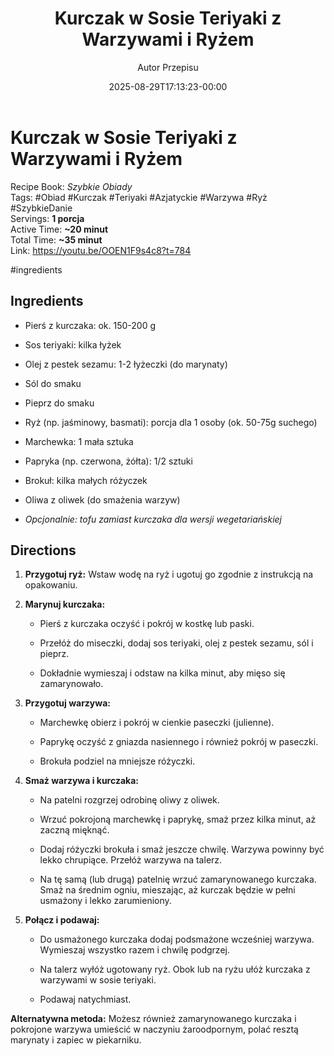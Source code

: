 ﻿---
draft: true
title: "Kurczak w Sosie Teriyaki z Warzywami i Ryżem"
author: "Autor Przepisu"
recipe_image: images/recipe-headers/default.jpg
date: 2025-08-29T17:13:23-00:00
categories: ["do-kategoryzacji"]
tags: ["draft"]
tagline: "Przepis do sformatowania"
servings: 4
prep_time: 15
cook: true
cook_time: 30
calories: 300
protein: 20
fat: 10
carbohydrate: 25
---
# Kurczak w Sosie Teriyaki z Warzywami i Ryżem

Recipe Book: _Szybkie Obiady_  
Tags: #Obiad #Kurczak #Teriyaki #Azjatyckie #Warzywa #Ryż #SzybkieDanie  
Servings: **1 porcja**  
Active Time: **~20 minut**  
Total Time: **~35 minut**  
Link:  https://youtu.be/OOEN1F9s4c8?t=784

#ingredients

## Ingredients

-  Pierś z kurczaka: ok. 150-200 g
    
-  Sos teriyaki: kilka łyżek
    
-  Olej z pestek sezamu: 1-2 łyżeczki (do marynaty)
    
-  Sól do smaku
    
-  Pieprz do smaku
    
-  Ryż (np. jaśminowy, basmati): porcja dla 1 osoby (ok. 50-75g suchego)
    
-  Marchewka: 1 mała sztuka
    
-  Papryka (np. czerwona, żółta): 1/2 sztuki
    
-  Brokuł: kilka małych różyczek
    
-  Oliwa z oliwek (do smażenia warzyw)
    
-  _Opcjonalnie: tofu zamiast kurczaka dla wersji wegetariańskiej_
    

## Directions

1. **Przygotuj ryż:** Wstaw wodę na ryż i ugotuj go zgodnie z instrukcją na opakowaniu.
    
2. **Marynuj kurczaka:**
    
    - Pierś z kurczaka oczyść i pokrój w kostkę lub paski.
        
    - Przełóż do miseczki, dodaj sos teriyaki, olej z pestek sezamu, sól i pieprz.
        
    - Dokładnie wymieszaj i odstaw na kilka minut, aby mięso się zamarynowało.
        
3. **Przygotuj warzywa:**
    
    - Marchewkę obierz i pokrój w cienkie paseczki (julienne).
        
    - Paprykę oczyść z gniazda nasiennego i również pokrój w paseczki.
        
    - Brokuła podziel na mniejsze różyczki.
        
4. **Smaż warzywa i kurczaka:**
    
    - Na patelni rozgrzej odrobinę oliwy z oliwek.
        
    - Wrzuć pokrojoną marchewkę i paprykę, smaż przez kilka minut, aż zaczną mięknąć.
        
    - Dodaj różyczki brokuła i smaż jeszcze chwilę. Warzywa powinny być lekko chrupiące. Przełóż warzywa na talerz.
        
    - Na tę samą (lub drugą) patelnię wrzuć zamarynowanego kurczaka. Smaż na średnim ogniu, mieszając, aż kurczak będzie w pełni usmażony i lekko zarumieniony.
        
5. **Połącz i podawaj:**
    
    - Do usmażonego kurczaka dodaj podsmażone wcześniej warzywa. Wymieszaj wszystko razem i chwilę podgrzej.
        
    - Na talerz wyłóż ugotowany ryż. Obok lub na ryżu ułóż kurczaka z warzywami w sosie teriyaki.
        
    - Podawaj natychmiast.
        

**Alternatywna metoda:** Możesz również zamarynowanego kurczaka i pokrojone warzywa umieścić w naczyniu żaroodpornym, polać resztą marynaty i zapiec w piekarniku.
